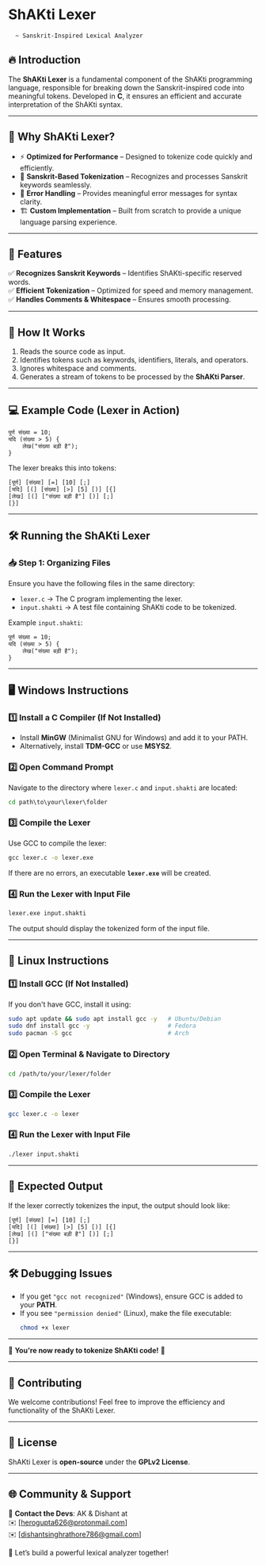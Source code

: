 # ShAKti Lexer  
      ~ Sanskrit-Inspired Lexical Analyzer

## 🔥 Introduction  
The **ShAKti Lexer** is a fundamental component of the ShAKti programming language, responsible for breaking down the Sanskrit-inspired code into meaningful tokens. Developed in **C**, it ensures an efficient and accurate interpretation of the ShAKti syntax.

---

## 🚀 Why ShAKti Lexer?  
- ⚡ **Optimized for Performance** – Designed to tokenize code quickly and efficiently.  
- 🧠 **Sanskrit-Based Tokenization** – Recognizes and processes Sanskrit keywords seamlessly.  
- 🔄 **Error Handling** – Provides meaningful error messages for syntax clarity.  
- 🏗️ **Custom Implementation** – Built from scratch to provide a unique language parsing experience.  

---

## 🔧 Features  
✅ **Recognizes Sanskrit Keywords** – Identifies ShAKti-specific reserved words.  
✅ **Efficient Tokenization** – Optimized for speed and memory management.  
✅ **Handles Comments & Whitespace** – Ensures smooth processing.  

---

## 📜 How It Works  
1. Reads the source code as input.  
2. Identifies tokens such as keywords, identifiers, literals, and operators.  
3. Ignores whitespace and comments.  
4. Generates a stream of tokens to be processed by the **ShAKti Parser**.  

---

## 💻 Example Code (Lexer in Action)  
```shakti
पूर्ण संख्या = 10;
यदि (संख्या > 5) {
    लेख("संख्या बड़ी है");
}
```
The lexer breaks this into tokens:  
```
[पूर्ण] [संख्या] [=] [10] [;]
[यदि] [(] [संख्या] [>] [5] [)] [{]
[लेख] [(] ["संख्या बड़ी है"] [)] [;]
[}]
```

---

## 🛠️ Running the ShAKti Lexer  

### 📥 Step 1: Organizing Files  
Ensure you have the following files in the same directory:  
- `lexer.c` → The C program implementing the lexer.  
- `input.shakti` → A test file containing ShAKti code to be tokenized.  

Example `input.shakti`:  
```shakti
पूर्ण संख्या = 10;
यदि (संख्या > 5) {
    लेख("संख्या बड़ी है");
}
```

---

## 🖥️ Windows Instructions  

### 1️⃣ Install a C Compiler (If Not Installed)  
- Install **MinGW** (Minimalist GNU for Windows) and add it to your PATH.  
- Alternatively, install **TDM-GCC** or use **MSYS2**.  

### 2️⃣ Open Command Prompt  
Navigate to the directory where `lexer.c` and `input.shakti` are located:  
```cmd
cd path\to\your\lexer\folder
```

### 3️⃣ Compile the Lexer  
Use GCC to compile the lexer:  
```cmd
gcc lexer.c -o lexer.exe
```
If there are no errors, an executable **`lexer.exe`** will be created.

### 4️⃣ Run the Lexer with Input File  
```cmd
lexer.exe input.shakti
```
The output should display the tokenized form of the input file.

---

## 🐧 Linux Instructions  

### 1️⃣ Install GCC (If Not Installed)  
If you don't have GCC, install it using:  
```bash
sudo apt update && sudo apt install gcc -y   # Ubuntu/Debian
sudo dnf install gcc -y                      # Fedora
sudo pacman -S gcc                           # Arch
```

### 2️⃣ Open Terminal & Navigate to Directory  
```bash
cd /path/to/your/lexer/folder
```

### 3️⃣ Compile the Lexer  
```bash
gcc lexer.c -o lexer
```

### 4️⃣ Run the Lexer with Input File  
```bash
./lexer input.shakti
```

---

## 🔎 Expected Output  
If the lexer correctly tokenizes the input, the output should look like:  
```
[पूर्ण] [संख्या] [=] [10] [;]
[यदि] [(] [संख्या] [>] [5] [)] [{]
[लेख] [(] ["संख्या बड़ी है"] [)] [;]
[}]
```

---

## 🛠️ Debugging Issues  
- If you get `"gcc not recognized"` (Windows), ensure GCC is added to your **PATH**.  
- If you see `"permission denied"` (Linux), make the file executable:  
  ```bash
  chmod +x lexer
  ```
---

🚀 **You're now ready to tokenize ShAKti code!** 🎉

---

## 🤝 Contributing  
We welcome contributions! Feel free to improve the efficiency and functionality of the ShAKti Lexer.

---

## 📜 License  
ShAKti Lexer is **open-source** under the **GPLv2 License**.

---

## 🌐 Community & Support  
📩 **Contact the Devs**: AK & Dishant at  
✉️ [herogupta626@protonmail.com]  
✉️ [dishantsinghrathore786@gmail.com]  

🚀 Let’s build a powerful lexical analyzer together!

